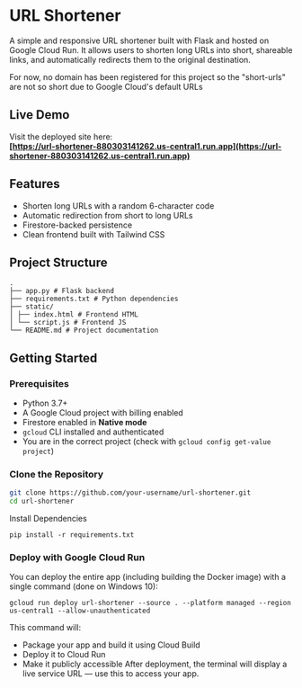 # URL Shortener

A simple and responsive URL shortener built with Flask and hosted on Google Cloud Run. It allows users to shorten long URLs into short, shareable links, and automatically redirects them to the original destination.

For now, no domain has been registered for this project so the "short-urls" are not so short due to Google Cloud's default URLs

## Live Demo

Visit the deployed site here:  
**[https://url-shortener-880303141262.us-central1.run.app](https://url-shortener-880303141262.us-central1.run.app)**

## Features

- Shorten long URLs with a random 6-character code
- Automatic redirection from short to long URLs
- Firestore-backed persistence
- Clean frontend built with Tailwind CSS

## Project Structure
```
. 
├── app.py # Flask backend 
├── requirements.txt # Python dependencies 
├── static/ 
│ ├── index.html # Frontend HTML 
│ └── script.js # Frontend JS 
└── README.md # Project documentation
```

## Getting Started

### Prerequisites

- Python 3.7+
- A Google Cloud project with billing enabled
- Firestore enabled in **Native mode**
- `gcloud` CLI installed and authenticated
- You are in the correct project (check with `gcloud config get-value project`)

### Clone the Repository

```bash
git clone https://github.com/your-username/url-shortener.git
cd url-shortener
```

Install Dependencies

```
pip install -r requirements.txt
```

### Deploy with Google Cloud Run

You can deploy the entire app (including building the Docker image) with a single command (done on Windows 10):

```
gcloud run deploy url-shortener --source . --platform managed --region us-central1 --allow-unauthenticated
```

This command will:
- Package your app and build it using Cloud Build
- Deploy it to Cloud Run
- Make it publicly accessible
After deployment, the terminal will display a live service URL — use this to access your app.
